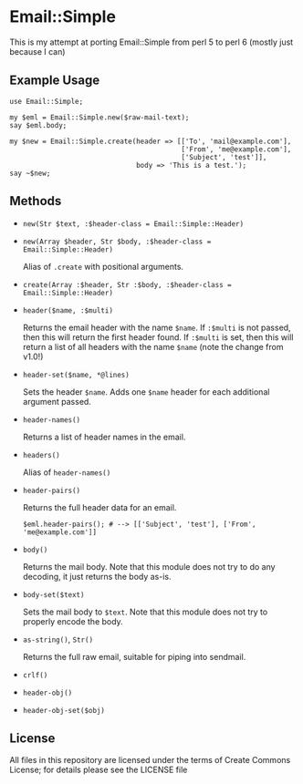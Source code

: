 # Email::Simple #

This is my attempt at porting Email::Simple from perl 5 to perl 6 (mostly just because I can)

## Example Usage ##

    use Email::Simple;

    my $eml = Email::Simple.new($raw-mail-text);
    say $eml.body;

    my $new = Email::Simple.create(header => [['To', 'mail@example.com'],
                                              ['From', 'me@example.com'],
                                              ['Subject', 'test']],
                                   body => 'This is a test.');
    say ~$new;

## Methods ##

 -  `new(Str $text, :$header-class = Email::Simple::Header)`

 -  `new(Array $header, Str $body, :$header-class = Email::Simple::Header)`

    Alias of `.create` with positional arguments.

 -  `create(Array :$header, Str :$body, :$header-class = Email::Simple::Header)`

 -  `header($name, :$multi)`

    Returns the email header with the name `$name`. If `:$multi` is not passed, then
    this will return the first header found. If `:$multi` is set, then this will
    return a list of all headers with the name `$name` (note the change from v1.0!)

 -  `header-set($name, *@lines)`

    Sets the header `$name`. Adds one `$name` header for each additional argument
    passed.

 -  `header-names()`

    Returns a list of header names in the email.

 -  `headers()`

    Alias of `header-names()`

 -  `header-pairs()`

    Returns the full header data for an email.

        $eml.header-pairs(); # --> [['Subject', 'test'], ['From', 'me@example.com']]

 -  `body()`

    Returns the mail body. Note that this module does not try to do any decoding, it
    just returns the body as-is.

 -  `body-set($text)`

    Sets the mail body to `$text`. Note that this module does not try to properly
    encode the body.

 -  `as-string()`, `Str()`

    Returns the full raw email, suitable for piping into sendmail.

 -  `crlf()`

 -  `header-obj()`

 -  `header-obj-set($obj)`

## License ##

All files in this repository are licensed under the terms of Create Commons License; for details please see the LICENSE file
